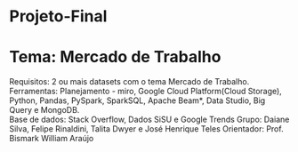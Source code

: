 # Projeto-Final
# Tema: Mercado de Trabalho 
Requisitos: 2 ou mais datasets com o tema Mercado de Trabalho. 
Ferramentas: Planejamento - miro, Google Cloud Platform(Cloud Storage), Python, Pandas, PySpark, SparkSQL, Apache Beam*, Data Studio, Big Query e MongoDB.  
Base de dados: Stack Overflow, Dados SiSU e Google Trends 
Grupo: Daiane Silva, Felipe Rinaldini, Talita Dwyer e José Henrique Teles 
Orientador: Prof. Bismark William Araújo
